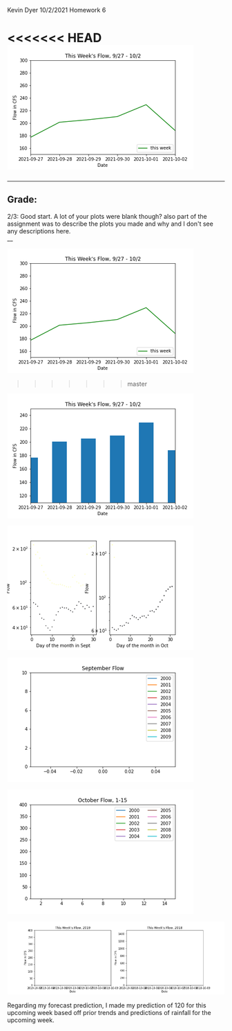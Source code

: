 Kevin Dyer
10/2/2021
Homework 6

<<<<<<< HEAD
![](./assets/DYER_HW6-12af21dc.png)
=======
___
## Grade: 
2/3: Good start. A lot of your plots were blank though? also part of the assignment was to describe the plots you made and why and I don't see any descriptions here.   
__

![](assets/DYER_HW6-12af21dc.png)
>>>>>>> master

![](./assets/DYER_HW6-7749b77b.png)

![](./assets/DYER_HW6-7e8e1643.png)

![](./assets/DYER_HW6-8f92b8ed.png)

![](./assets/DYER_HW6-f38fa6da.png)

![](./assets/DYER_HW6-0d85faeb.png)

Regarding my forecast prediction, I made my prediction of 120 for this upcoming week based off prior trends and predictions of rainfall for the upcoming week.
